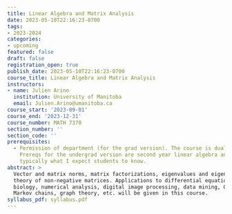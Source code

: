 ```yaml
---
title: Linear Algebra and Matrix Analysis
date: 2023-05-10T22:16:23-0700
tags:
- 2023-2024
categories:
- upcoming
featured: false
draft: false
registration_open: true
publish_date: 2023-05-10T22:16:23-0700
course_title: Linear Algebra and Matrix Analysis
instructors:
- name: Julien Arino
  institution: University of Manitoba
  email: Julien.Arino@umanitoba.ca
course_start: '2023-09-01'
course_end: '2023-12-31'
course_number: MATH 7370
section_number: ''
section_code: ''
prerequisites:
  - Permission of department (for the grad version). The course is dual listed.
    Prereqs for the undergrad version are second year linear algebra and that is
    typically what I expect students to know.
abstract: >
  Vector and matrix norms, matrix factorizations, eigenvalues and eigenvectors,
  theory of non-negative matrices. Applications to differential equations, math
  biology, numerical analysis, digital image processing, data mining, GPS,
  Markov chains, graph theory, etc. will be given in this course.
syllabus_pdf: syllabus.pdf
---
```

